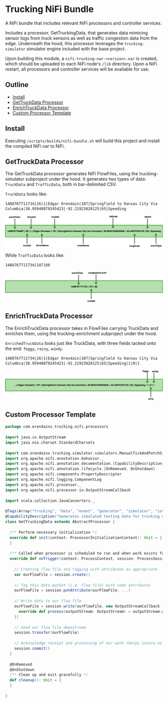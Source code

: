 # Trucking NiFi Bundle

A NiFi bundle that includes relevant NiFi processors and controller services.

Includes a processor, GetTruckingData, that generates data mimicing sensor logs from truck sensors as well as traffic congestion data from the edge.  Underneath the hood, this processor leverages the `trucking-simulator` simulator engine included with the base project.

Upon building this module, a `nifi-trucking-nar-<version>.nar` is created, which should be uploaded to each NiFi node's `/lib` directory.  Upon a NiFi restart, all processors and controller services will be available for use.

## Outline

-   [Install](#install)
-   [GetTruckData Processor](#gettruckdata-processor)
-   [EnrichTruckData Processor](#enrichtruckdata-processor)
-   [Custom Processor Template](#custom-processor-template)

## Install

Executing `/scripts/builds/nifi-bundle.sh` will build this project and install the compiled NiFi nar to NiFi.

## GetTruckData Processor

The GetTruckData processor generates NiFi FlowFiles, using the trucking-simulator subproject under the hood.  It generates two types of data: `TruckData` and `TrafficData`, both in bar-delimited CSV.

`TruckData` looks like:
```
1488767711734|26|1|Edgar Orendain|107|Springfield to Kansas City Via Columbia|38.95940879245423|-92.21923828125|65|Speeding
```
![TruckData fields](readme-assets/truck-data_fields.png)

While `TrafficData` looks like:
```
1488767711734|107|60
```
![TrafficData fields](readme-assets/traffic-data_fields.png)

## EnrichTruckData Processor

The EnrichTruckData processor takes in FlowFiles carrying TruckData and enriches them, using the trucking-enrichment subproject under the hood.

`EnrichedTruckData` looks just like TruckData, with three fields tacked onto the end: `foggy`, `rainy`, `windy`.
```
1488767711734|26|1|Edgar Orendain|107|Springfield to Kansas City Via Columbia|38.95940879245423|-92.21923828125|65|Speeding|1|0|1
```
![EnrichedTruckData fields](readme-assets/enriched-truck-data_fields.png)


## Custom Processor Template
```scala
package com.orendainx.trucking.nifi.processors

import java.io.OutputStream
import java.nio.charset.StandardCharsets

import com.orendainx.trucking.simulator.simulators.ManualTickAndFetchSimulator
import org.apache.nifi.annotation.behavior._
import org.apache.nifi.annotation.documentation.{CapabilityDescription, Tags}
import org.apache.nifi.annotation.lifecycle.{OnRemoved, OnShutdown}
import org.apache.nifi.components.PropertyDescriptor
import org.apache.nifi.logging.ComponentLog
import org.apache.nifi.processor._
import org.apache.nifi.processor.io.OutputStreamCallback

import scala.collection.JavaConverters._

@Tags(Array("trucking", "data", "event", "generator", "simulator", "iot"))
@CapabilityDescription("Generates simulated testing data for trucking use cases")
class GetTruckingData extends AbstractProcessor {

  /** Perform necessary initialization */
  override def init(context: ProcessorInitializationContext): Unit = {
  }

  /** Called when processor is scheduled to run and when work exists for it */
  override def onTrigger(context: ProcessContext, session: ProcessSession): Unit = {

    // Creating flow file and tagging with attributes as appropriate
    var ourFlowFile = session.create()

    // Tag this data packet (i.e. flow file) with some attributes
    ourFlowFile = session.putAttribute(ourFlowFile, ...)

    // Write data to our flow file
    ourFlowFile = session.write(ourFlowFile, new OutputStreamCallback {
      override def process(outputStream: OutputStream) = outputStream.write(...)
    })

    // Send our flow file downstream
    session.transfer(ourFlowFile)

    // Acknowledge receipt and processing of our work (helps insure no data loss)
    session.commit()
  }

  @OnRemoved
  @OnShutdown
  /** Clean up and exit gracefully */
  def cleanup(): Unit = {
  }

}
```